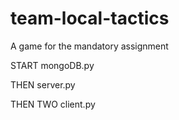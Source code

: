 # team-local-tactics

A game for the mandatory assignment

START mongoDB.py

THEN server.py

THEN TWO client.py